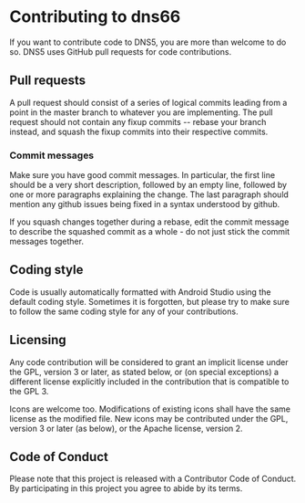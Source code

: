 # Contributing to dns66

If you want to contribute code to DNS5, you are more than welcome to do so.
DNS5 uses GitHub pull requests for code contributions.

## Pull requests
A pull request should consist of a series of logical commits leading from a
point in the master branch to whatever you are implementing. The pull request
should not contain any fixup commits -- rebase your branch instead, and squash
the fixup commits into their respective commits.

### Commit messages
Make sure you have good commit messages. In particular, the first line should
be a very short description, followed by an empty line, followed by one or more
paragraphs explaining the change. The last paragraph should mention any github
issues being fixed in a syntax understood by github.

If you squash changes together during a rebase, edit the commit message to
describe the squashed commit as a whole - do not just stick the commit messages
together.

## Coding style
Code is usually automatically formatted with Android Studio using the default
coding style. Sometimes it is forgotten, but please try to make sure to follow
the same coding style for any of your contributions.

## Licensing
Any code contribution will be considered to grant an implicit license under
the GPL, version 3 or later, as stated below, or (on special exceptions) a
different license explicitly included in the contribution that is compatible
to the GPL 3.

Icons are welcome too. Modifications of existing icons shall have the same
license as the modified file. New icons may be contributed under the GPL,
version 3 or later (as below), or the Apache license, version 2.

## Code of Conduct
Please note that this project is released with a Contributor Code of
Conduct. By participating in this project you agree to abide by its terms.

